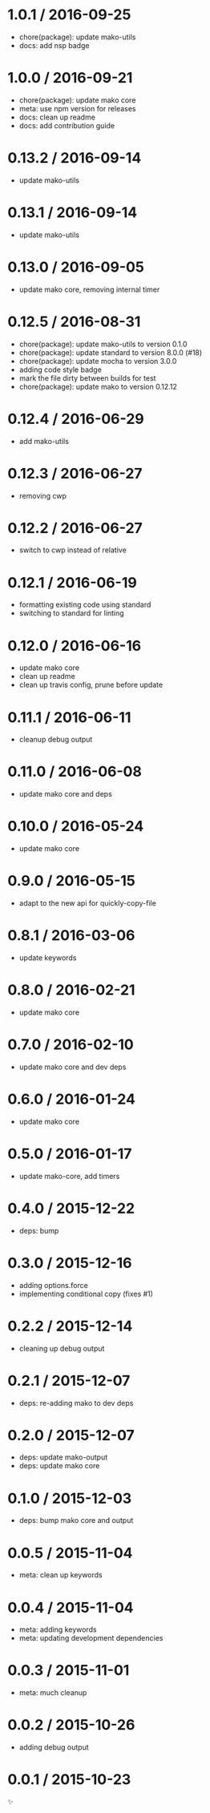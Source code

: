 
1.0.1 / 2016-09-25
==================

  * chore(package): update mako-utils
  * docs: add nsp badge

1.0.0 / 2016-09-21
==================

  * chore(package): update mako core
  * meta: use npm version for releases
  * docs: clean up readme
  * docs: add contribution guide

0.13.2 / 2016-09-14
===================

  * update mako-utils

0.13.1 / 2016-09-14
===================

  * update mako-utils

0.13.0 / 2016-09-05
===================

  * update mako core, removing internal timer

0.12.5 / 2016-08-31
===================

  * chore(package): update mako-utils to version 0.1.0
  * chore(package): update standard to version 8.0.0 (#18)
  * chore(package): update mocha to version 3.0.0
  * adding code style badge
  * mark the file dirty between builds for test
  * chore(package): update mako to version 0.12.12

0.12.4 / 2016-06-29
===================

  * add mako-utils

0.12.3 / 2016-06-27
===================

  * removing cwp

0.12.2 / 2016-06-27
===================

  * switch to cwp instead of relative

0.12.1 / 2016-06-19
===================

  * formatting existing code using standard
  * switching to standard for linting

0.12.0 / 2016-06-16
===================

  * update mako core
  * clean up readme
  * clean up travis config, prune before update

0.11.1 / 2016-06-11
===================

  * cleanup debug output

0.11.0 / 2016-06-08
===================

  * update mako core and deps

0.10.0 / 2016-05-24
===================

  * update mako core

0.9.0 / 2016-05-15
==================

  * adapt to the new api for quickly-copy-file

0.8.1 / 2016-03-06
==================

  * update keywords

0.8.0 / 2016-02-21
==================

  * update mako core

0.7.0 / 2016-02-10
==================

  * update mako core and dev deps

0.6.0 / 2016-01-24
==================

  * update mako core

0.5.0 / 2016-01-17
==================

  * update mako-core, add timers

0.4.0 / 2015-12-22
==================

  * deps: bump

0.3.0 / 2015-12-16
==================

  * adding options.force
  * implementing conditional copy (fixes #1)

0.2.2 / 2015-12-14
==================

  * cleaning up debug output

0.2.1 / 2015-12-07
==================

  * deps: re-adding mako to dev deps

0.2.0 / 2015-12-07
==================

  * deps: update mako-output
  * deps: update mako core

0.1.0 / 2015-12-03
==================

  * deps: bump mako core and output

0.0.5 / 2015-11-04
==================

  * meta: clean up keywords

0.0.4 / 2015-11-04
==================

  * meta: adding keywords
  * meta: updating development dependencies

0.0.3 / 2015-11-01
==================

  * meta: much cleanup

0.0.2 / 2015-10-26
==================

  * adding debug output

0.0.1 / 2015-10-23
==================

:sparkles:


